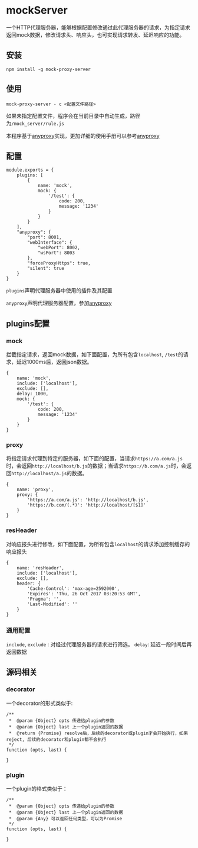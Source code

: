 # mockServer
一个HTTP代理服务器，能够根据配置修改通过此代理服务器的请求，为指定请求返回mock数据，修改请求头、响应头，也可实现请求转发、延迟响应的功能。

## 安装
```
npm install -g mock-proxy-server
```

## 使用

```
mock-proxy-server - c <配置文件路径>
```
如果未指定配置文件，程序会在当前目录中自动生成，路径为`/mock_server/rule.js`

本程序基于[anyproxy](http://anyproxy.io/)实现，更加详细的使用手册可以参考[anyproxy](http://anyproxy.io/)

## 配置

```
module.exports = {
    plugins: [
        {
            name: 'mock',
            mock: {
                '/test': {
                    code: 200,
                    message: '1234'
                }
            }
        }
    ],
    "anyproxy": {
        "port": 8001,
        "webInterface": {
            "webPort": 8002,
            "wsPort": 8003
        },
        "forceProxyHttps": true,
        "silent": true
    }
}
```
`plugins`声明代理服务器中使用的插件及其配置

`anyproxy`声明代理服务器配置，参加[anyproxy](http://anyproxy.io/cn.html#作为npm模块使用)

## plugins配置

### mock
拦截指定请求，返回mock数据，如下面配置，为所有包含`localhost`, `/test`的请求，延迟1000ms后，返回json数据。
```
{
    name: 'mock',
    include: ['localhost'],
    exclude: [],
    delay: 1000,
    mock: {
        '/test': {
            code: 200,
            message: '1234'
        }
    }
}
```

### proxy
将指定请求代理到特定的服务器，如下面的配置，当请求`https://a.com/a.js`时，会返回`http://localhost/b.js`的数据；当请求`https://b.com/a.js`时，会返回`http://localhost/a.js`的数据。
```
{
    name: 'proxy',
    proxy: {
        'https://a.com/a.js': 'http://localhost/b.js',
        'https://b.com/(.*)': 'http://localhost/[$1]'
    }
}
```
### resHeader
对响应报头进行修改，如下面配置，为所有包含`localhost`的请求添加控制缓存的响应报头
```
{
    name: 'resHeader',
    include: ['localhost'],
    exclude: [],
    header: {
        'Cache-Control': 'max-age=2592000',
        'Expires': 'Thu, 26 Oct 2017 03:20:53 GMT',
        'Pragma': '',
        'Last-Modified': ''
    }
}
```

### 通用配置
`include`, `exclude` : 对经过代理服务器的请求进行筛选。
`delay`: 延迟一段时间后再返回数据

## 源码相关
### decorator
一个decorator的形式类似于:
```
/**
 *  @param {Object} opts 传递给plugin的参数
 *  @param {Object} last 上一个plugin返回的数据
 *  @return {Promise} resolve后，后续的decorator或plugin才会开始执行，如果reject, 后续的decorator和plugin都不会执行
 */
function (opts, last) {
    
}
```

### plugin
一个plugin的格式类似于：
```
/**
 *  @param {Object} opts 传递给plugin的参数
 *  @param {Object} last 上一个plugin返回的数据
 *  @param {Any} 可以返回任何类型，可以为Promise
 */
function (opts, last) {

}
```